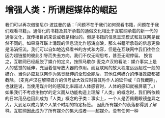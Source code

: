 # 增强人类：所谓超媒体的崛起


我们可以再次借鉴尼尔·波兹曼的话：「问题不在于我们如何观看书籍，问题在于我们观看书籍」。通俗化的书籍及其所承载的通俗文化相比于互联网承载的新一代的通俗文化，就传播目的来说或者是相似的。但是书籍的信息呈现模式和互联网是截然不同的。如果将互联上涌现的信息流比作怒涛崩浪，那么书籍所承载的信息更像是涓涓细流。我们可以自如地选择看书的方式和内容，但是在互联网中我们往往会因为超链接的彼此引导而失去方向。我们不仅无暇思考，甚至无暇停留。
换言之，互联网已经超脱了媒介的定义，按照马歇尔·麦克卢汉的看法：媒介事实上是人的感觉的延伸，充当着信号放大器的作用。而互联网的放大程度远远超过一般的媒介。当你适应互联网作为感觉延伸的全知全能后，其他任何媒介的传播效应都被截除。（麦克卢汉在解释媒介的信号放大效应时将其称作人的延伸或「自我截除」，也就是说，当使用媒介时的感知比率超过人体感官时，人体的感知就被屏蔽了。）
如果我们不考虑生物学的定义而从功能构造上理解「人类」的概念时，我们所依赖的日常用品也因此成为「人类」概念的子类：事实上，一个人是否佩戴眼镜差异之大，大到足以成为某个人某个时期的特定标签。
因此所有媒介的衰落都得到了解释。互联网因此成为了所有媒介的集大成者——超媒介。没有任何一种

